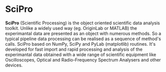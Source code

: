 # SciPro

**SciPro** (Scientific Processing) is the object oriented scientific data analysis toolkit. Unlike a widely used way (eg. OriginLab or MATLAB) the experimantal data are presented as an object with numerous methods. So a typical pipeline data processing can be realised as a sequence of method's calls. SciPro based on NumPy, SciPy and PyLab (matplotlib) routines. It's developed for fast import and rapid processing and analysis of the experimantal data obtained with a wide range of scientific equipment like Oscilloscopes, Optical and Radio-Frequency Spectrum Analysers and other devices.

